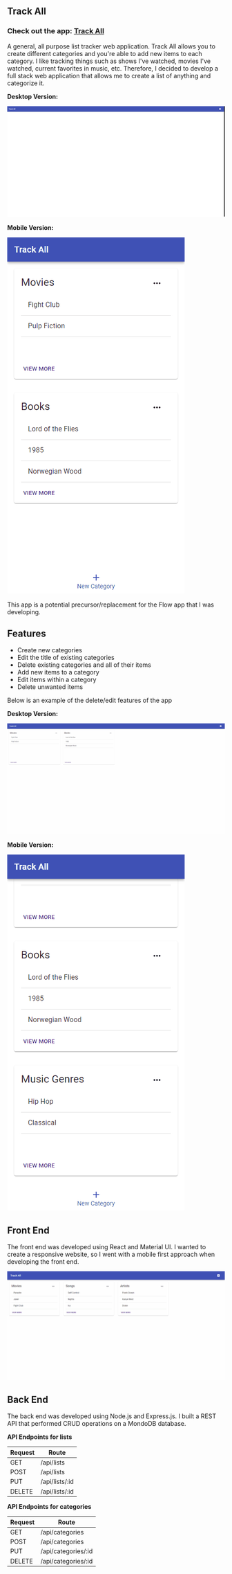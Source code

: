 ## Track All

### Check out the app: [Track All](http://trackall.us-east-2.elasticbeanstalk.com/)

A general, all purpose list tracker web application. Track All allows you to create different categories and you're able to add new items to each category. I like tracking things such as shows I've watched, movies I've watched, current favorites in music, etc. Therefore, I decided to develop a full stack web application that allows me to create a list of anything and categorize it.

**Desktop Version:**

![Desktop Demo](/Demo/Desktop_Demo.gif)

**Mobile Version:**

![Mobile Demo](/Demo/Mobile_Demo.gif)

This app is a potential precursor/replacement for the Flow app that I was developing.

## Features

- Create new categories
- Edit the title of existing categories
- Delete existing categories and all of their items
- Add new items to a category
- Edit items within a category
- Delete unwanted items

Below is an example of the delete/edit features of the app

**Desktop Version:**

![Desktop Features](/Demo/Desktop_Features.gif)

**Mobile Version:**

![Mobile Features](/Demo/Mobile_Features.gif)

## Front End

The front end was developed using React and Material UI. I wanted to create a responsive website, so I went with a mobile first approach when developing the front end.

![Responsive Demo](/Demo/Responsive.gif)

## Back End

The back end was developed using Node.js and Express.js. I built a REST API that performed CRUD operations on a MondoDB database.

**API Endpoints for lists**

| Request | Route          |
| ------- | -------------- |
| GET     | /api/lists     |
| POST    | /api/lists     |
| PUT     | /api/lists/:id |
| DELETE  | /api/lists/:id |

**API Endpoints for categories**

| Request | Route               |
| ------- | ------------------- |
| GET     | /api/categories     |
| POST    | /api/categories     |
| PUT     | /api/categories/:id |
| DELETE  | /api/categories/:id |
